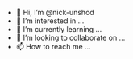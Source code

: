 - 👋 Hi, I’m @nick-unshod
- 👀 I’m interested in ...
- 🌱 I’m currently learning ...
- 💞️ I’m looking to collaborate on ...
- 📫 How to reach me ...

<!---
nick-unshod/nick-unshod is a ✨ special ✨ repository because its `README.md` (this file) appears on your GitHub profile.
You can click the Preview link to take a look at your changes.
--->
